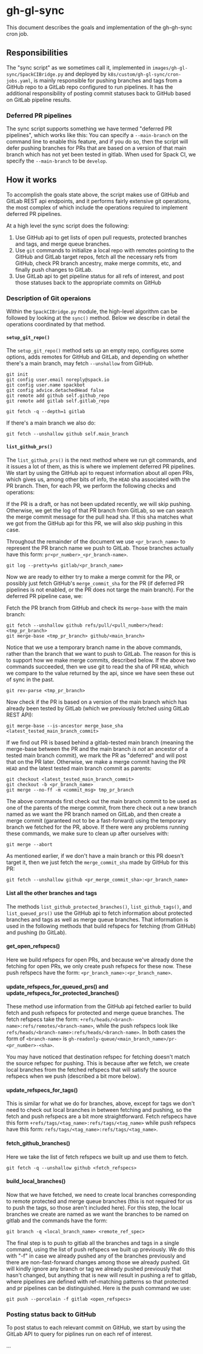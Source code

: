 # gh-gl-sync

This document describes the goals and implementation of the gh-gh-sync cron job.

## Responsibilities

The "sync script" as we sometimes call it, implemented in `images/gh-gl-sync/SpackCIBridge.py`
and deployed by `k8s/custom/gh-gl-sync/cron-jobs.yaml`, is mainly responsible for pushing
branches and tags from a GitHub repo to a GitLab repo configured to run pipelines.  It has
the additional responsibility of posting commit statuses back to GitHub based on GitLab
pipeline results.

### Deferred PR pipelines

The sync script supports something we have termed "deferred PR pipelines", which works
like this:  You can specify a `--main-branch` on the command line to enable this feature,
and if you do so, then the script will defer pushing branches for PRs that are based on
a version of that main branch which has not yet been tested in gitlab.  When used for
Spack CI, we specify the `--main-branch` to be `develop`.

## How it works

To accomplish the goals state above, the script makes use of GitHub and GitLab REST api
endpoints, and it performs fairly extensive git operations, the most complex of which
include the operations required to implement deferred PR pipelines.

At a high level the sync script does the following:

1. Use GitHub api to get lists of open pull requests, protected branches and tags, and
merge queue branches.
2. Use `git` commands to initialize a local repo with remotes pointing to the GitHub
and GitLab target repos, fetch all the necessary refs from GitHub, check PR branch
ancestry, make merge commits, etc, and finally push changes to GitLab.
3. Use GitLab api to get pipeline status for all refs of interest, and post those
statuses back to the appropriate commits on GitHub

### Description of Git operaions

Within the `SpackCIBridge.py` module, the high-level algorithm can be followed by
looking at the `sync()` method.  Below we describe in detail the operations
coordinated by that method.

#### `setup_git_repo()`

The `setup_git_repo()` method sets up an empty repo, configures some options, adds
remotes for GitHub and GitLab, and depending on whether there's a main branch, may
fetch `--unshallow` from GitHub.

    git init
    git config user.email noreply@spack.io
    git config user.name spackbot
    git config advice.detachedHead false
    git remote add github self.github_repo
    git remote add gitlab self.gitlab_repo

    git fetch -q --depth=1 gitlab

If there's a main branch we also do:

    git fetch --unshallow github self.main_branch

#### `list_github_prs()`

The `list_github_prs()` is the next method where we run git commands, and it issues
a lot of them, as this is where we implement deferred PR pipelines.  We start by
using the GitHub api to request information about all open PRs, which gives us,
among other bits of info, the `HEAD` sha associated with the PR branch. Then, for
each PR, we perform the following checks and operations:

If the PR is a draft, or has not been updated recently, we will skip pushing.
Otherwise, we get the log of that PR branch from GitLab, so we can search the merge
commit message for the pull head sha.  If this sha matches what we got from the GitHub
api for this PR, we will also skip pushing in this case.

Throughout the remainder of the document we use `<pr_branch_name>` to represent the
PR branch name we push to GitLab.  Those branches actually have this form:
`pr<pr_number>_<pr_branch-name>`.

    git log --pretty=%s gitlab/<pr_branch_name>

Now we are ready to either try to make a merge commit for the PR, or possibly just
fetch GitHub's `merge_commit_sha` for the PR (if deferred PR pipelines is not
enabled, or the PR does not targe the main branch).  For the deferred PR pipeline
case, we:

Fetch the PR branch from GitHub and check its `merge-base` with the main branch:

    git fetch --unshallow github refs/pull/<pull_number>/head:<tmp_pr_branch>
    git merge-base <tmp_pr_branch> github/<main_branch>

Notice that we use a temporary branch name in the above commands, rather than the
branch that we want to push to GitLab.  The reason for this is to support how we
make merge commits, described below.  If the above two commands succeeded, then
we use git to read the sha of PR `HEAD`, which we compare to the value returned
by the api, since we have seen these out of sync in the past.

    git rev-parse <tmp_pr_branch>

Now check if the PR is based on a version of the main branch which has already
been tested by GitLab (which we previously fetched using GitLab REST API):

    git merge-base --is-ancestor merge_base_sha <latest_tested_main_branch_commit>

If we find out PR is based behind a gitlab-tested main branch (meaning the merge-base
between the PR and the main branch *is not* an ancestor of a tested main branch
commit), we mark the PR as "deferred" and will post that on the PR later.  Otherwise,
we make a merge commit having the PR `HEAD` and the latest tested main branch
commit as parents:

    git checkout <latest_tested_main_branch_commit>
    git checkout -b <pr_branch_name>
    git merge --no-ff -m <commit_msg> tmp_pr_branch

The above commands first check out the main branch commit to be used as one of the
parents of the merge commit, from there check out a new branch named as we want
the PR branch named on GitLab, and then create a merge commit (garanteed not to
be a fast-forward) using the temporary branch we fetched for the PR, above.  If
there were any problems running these commands, we make sure to clean up after
ourselves with:

    git merge --abort

 As mentioned earlier, if we don't have a main branch or this PR doesn't target
 it, then we just fetch the `merge_commit_sha` made by GitHub for this PR:

    git fetch --unshallow github <pr_merge_commit_sha>:<pr_branch_name>

#### List all the other branches and tags

The methods `list_github_protected_branches()`, `list_github_tags()`, and
`list_queued_prs()` use the GitHub api to fetch information about protected branches
and tags as well as merge queue branches.  That information is used in the following
methods that build refspecs for fetching (from GitHub) and pushing (to GitLab).

#### get_open_refspecs()

Here we build refspecs for open PRs, and because we've already done the fetching for
open PRs, we only create push refspecs for these now.  These push refspecs have
the form: `<pr_branch_name>:<pr_branch_name>`.

#### update_refspecs_for_queued_prs() and update_refspecs_for_protected_branches()

These method use information from the GitHub api fetched earlier to build fetch
and push refspecs for protected and merge queue branches.  The fetch refspecs take
the form: `+refs/heads/<branch-name>:refs/remotes/<branch-name>`, while the push
refspecs look like `refs/heads/<branch-name>:refs/heads/<branch-name>`.  In both
cases the form of `<branch-name>` is `gh-readonly-queue/<main_branch_name>/pr-<pr_number>-<sha>`.

You may have noticed that destination refspec for fetching doesn't match the source
refspec for pushing.  This is because after we fetch, we create local branches from
the fetched refspecs that will satisfy the source refspecs when we push (described
a bit more below).

#### update_refspecs_for_tags()

This is similar for what we do for branches, above, except for tags we don't need to
check out local branches in between fetching and pushing, so the fetch and push
refspecs are a bit more straightforward.  Fetch refspecs have this form
`+refs/tags/<tag_name>:refs/tags/<tag_name>` while push refspecs have this form:
`refs/tags/<tag_name>:refs/tags/<tag_name>`.

#### fetch_github_branches()

Here we take the list of fetch refspecs we built up and use them to fetch.

    git fetch -q --unshallow github <fetch_refspecs>

#### build_local_branches()

Now that we have fetched, we need to create local branches corresponding to remote
protected and merge queue branches (this is not required for us to push the tags,
so those aren't included here).  For this step, the local branches we create are
named as we want the branches to be named on gitlab and the commands have the form:

    git branch -q <local_branch_name> <remote_ref_spec>

The final step is to push to gitlab all the branches and tags in a single command,
using the list of push refspecs we built up previously.  We do this with "-f" in
case we already pushed any of the branches previously and there are non-fast-forward
changes among those we already pushed.  Git will kindly ignore any branch or tag we
already pushed previously that hasn't changed, but anything that is new will result
in pushing a ref to gitlab, where pipelines are defined with ref-matching patterns
so that protected and pr pipelines can be distinguished.  Here is the push command
we use:

    git push --porcelain -f gitlab <open_refspecs>

### Posting status back to GitHub

To post status to each relevant commit on GitHub, we start by using the GitLab
API to query for piplines run on each ref of interest.

...

